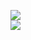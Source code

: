 [![](https://img.shields.io/badge/Made%20With-Github%20Spray-lightgrey.svg?style=for-the-badge&logo=github)](https://github.com/Annihil/github-spray#9994)  
[![](https://i.imgur.com/2DrTn0Z.gif)](https://github.com/Annihil/github-spray)